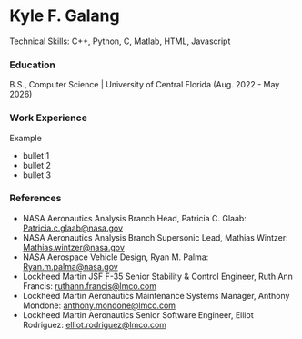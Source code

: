 # Kyle F. Galang
Technical Skills: C++, Python, C, Matlab, HTML, Javascript

### Education
B.S., Computer Science | University of Central Florida (Aug. 2022 - May 2026)

### Work Experience
Example 
- bullet 1
- bullet 2
- bullet 3

### References
- NASA Aeronautics Analysis Branch Head, Patricia C. Glaab: Patricia.c.glaab@nasa.gov
- NASA Aeronautics Analysis Branch Supersonic Lead, Mathias Wintzer: Mathias.wintzer@nasa.gov
- NASA Aerospace Vehicle Design, Ryan M. Palma: Ryan.m.palma@nasa.gov
- Lockheed Martin JSF F-35 Senior Stability & Control Engineer, Ruth Ann Francis: ruthann.francis@lmco.com
- Lockheed Martin Aeronautics Maintenance Systems Manager, Anthony Mondone: anthony.mondone@lmco.com
- Lockheed Martin Aeronautics Senior Software Engineer, Elliot Rodriguez: elliot.rodriguez@lmco.com
